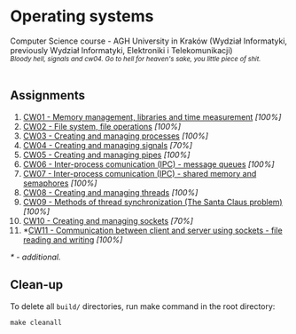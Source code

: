 # Operating systems
Computer Science course - AGH University in Kraków (Wydział Informatyki, previously Wydział Informatyki, Elektroniki i Telekomunikacji)
<br>
<sub><i>Bloody hell, signals and cw04. Go to hell for heaven's sake, you little piece of shit.</i></sub>
<br><br>

## Assignments
1. [CW01 - Memory management, libraries and time measurement](./cw01) _[100%]_
1. [CW02 - File system, file operations](./cw02) _[100%]_
1. [CW03 - Creating and managing processes](./cw03) _[100%]_
1. [CW04 - Creating and managing signals](./cw04) _[70%]_
1. [CW05 - Creating and managing pipes](./cw05) _[100%]_
1. [CW06 - Inter-process comunication (IPC) - message queues](./cw06) _[100%]_
1. [CW07 - Inter-process comunication (IPC) - shared memory and semaphores](./cw07) _[100%]_
1. [CW08 - Creating and managing threads](./cw08) _[100%]_
1. [CW09 - Methods of thread synchronization (The Santa Claus problem)](./cw09) _[100%]_
1. [CW10 - Creating and managing sockets](./cw10) _[70%]_
1. *[CW11 - Communication between client and server using sockets - file reading and writing](./cw11) _[100%]_

_\* - additional._

## Clean-up
To delete all `build/` directories, run make command in the root directory:
```
make cleanall
```
